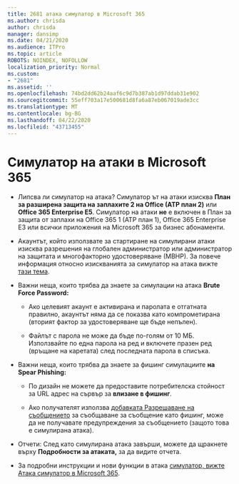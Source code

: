 ```yaml
---
title: 2681 атака симулатор в Microsoft 365
ms.author: chrisda
author: chrisda
manager: dansimp
ms.date: 04/21/2020
ms.audience: ITPro
ms.topic: article
ROBOTS: NOINDEX, NOFOLLOW
localization_priority: Normal
ms.custom:
- "2681"
ms.assetid: ''
ms.openlocfilehash: 74bd2dd62b24aaf6c9d7b387ab1d97ddab31e902
ms.sourcegitcommit: 55eff703a17e500681d8fa6a87eb067019ade3cc
ms.translationtype: MT
ms.contentlocale: bg-BG
ms.lasthandoff: 04/22/2020
ms.locfileid: "43713455"
---
```

# <a name="attack-simulator-in-microsoft-365"></a>Симулатор на атаки в Microsoft 365

- Липсва ли симулатор на атака? Симулатор ът на атаки изисква **План за разширена защита на заплахите 2 на Office (ATP план 2)** или **Office 365 Enterprise E5**. Симулатор на атаки **не** е включен в План за защита от заплахи на Office 365 1 (ATP план 1), Office 365 Enterprise E3 или всички приложения на Microsoft 365 за бизнес абонаменти.

- Акаунтът, който използвате за стартиране на симулирани атаки изисква разрешения на глобален администратор или администратор на защитата и многофакторно удостоверяване (МВНР). За повече информация относно изискванията за симулатор на атака вижте [тази тема](https://docs.microsoft.com/office365/securitycompliance/attack-simulator#before-you-begin).

- Важни неща, които трябва да знаете за симулации на атака **Brute Force Password:**

  - Ако целевият акаунт е активирана и паролата е отгатната правилно, акаунтът няма да се показва като компрометирана (вторият фактор за удостоверяване ще бъде непълен).

  - Файлът с парола не може да бъде по-голям от 10 МБ. Използвайте по една парола на ред и включете празен ред (връщане на каретата) след последната парола в списъка.

- Важни неща, които трябва да знаете за фишинг симулациите **на Spear Phishing:**

  - По дизайн не можете да предоставите потребителска стойност за URL адрес на сървър за **влизане в фишинг**.

  - Ако получателят използва [добавката Разрешаване на съобщението](https://docs.microsoft.com/microsoft-365/security/office-365-security/enable-the-report-message-add-in) за съобщаване за съобщение като фишинг, може да не получавате предупреждения за съобщението (защото това е симулирана атака).

- Отчети: След като симулирана атака завърши, можете да щракнете върху **Подробности за атаката,** за да видите отчета.

- За подробни инструкции и нови функции в атака [симулатор, вижте Атака симулатор в Microsoft 365](https://docs.microsoft.com/microsoft-365/security/office-365-security/attack-simulator).
